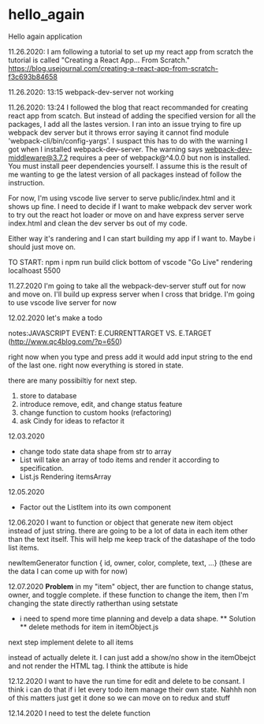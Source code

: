 # hello_again
Hello again application

11.26.2020: I am following a tutorial to set up my react app from scratch
the tutorial is called "Creating a React App… From Scratch."
https://blog.usejournal.com/creating-a-react-app-from-scratch-f3c693b84658

11.26.2020: 13:15 webpack-dev-server not working

11.26.2020: 13:24
I followed the blog that react recommanded for creating react app from scatch. But instead of adding the specified version for all the packages, I add all the lastes version.
I ran into an issue trying to fire up webpack dev server but it throws error saying it cannot find module 'webpack-cli/bin/config-yargs'.
I suspact this has to do with the warning I got when I installed webpack-dev-server.
The warning says webpack-dev-middleware@3.7.2 requires a peer of webpack@^4.0.0 but non is installed. You must install peer dependencies yourself.
I assume this is the result of me wanting to ge the latest version of all packages instead of follow the instruction. 

For now, I'm using vscode live server to serve public/index.html and it shows up fine. I need to decide if I want to make webpack dev server work to try out the react hot loader or move on and have express server serve index.html and clean the dev server bs out of my code. 

Either way it's randering and I can start building my app if I want to.
Maybe i should just move on. 

TO START:
npm i
npm run build
click bottom of vscode "Go Live"
rendering localhoast 5500

11.27.2020
I'm going to take all the webpack-dev-server stuff out for now and move on. 
I'll build up express server when I cross that bridge. 
I'm going to use vscode live server for now

12.02.2020
let's make a todo

notes:JAVASCRIPT EVENT: E.CURRENTTARGET VS. E.TARGET (http://www.qc4blog.com/?p=650)

right now when you type and press add it would add input string to the end of the last one. right now everything is stored in state.

there are many possibiltiy for next step. 
1. store to database
2. introduce remove, edit, and change status feature
3. change function to custom hooks (refactoring)
4. ask Cindy for ideas to refactor it

12.03.2020

* change todo state data shape from str to array
* List will take an array of todo items and render it according to specification.
* List.js Rendering itemsArray

12.05.2020
* Factor out the ListItem into its own component

12.06.2020
I want to function or object that generate new item object instead of just string. there are going to be a lot of data in each item other than the text itself. This will help me keep track of the datashape of the todo list items.

newItemGenerator function
{ id, owner, color, complete, text, ...}
(these are the data I can come up with for now)

12.07.2020
****Problem****
in my "item" object, ther are function to change status, owner, and toggle complete. if these function to change the item, then I'm changing the state directly ratherthan using setstate
* i need to spend more time planning and develp a data shape.
** Solution **
delete methods for item in itemObject.js

next step
implement delete to all items

instead of actually delete it. I can just add a show/no show in the itemObejct and not render the HTML tag. I think the attibute is hide

12.12.2020
I want to have the run time for edit and delete to be consant. I think i can do that if i let every todo item manage their own state. Nahhh non of this matters just get it done so we can move on to redux and stuff

12.14.2020
I need to test the delete function